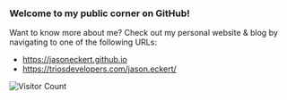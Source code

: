 ### Welcome to my public corner on GitHub! 
Want to know more about me? Check out my personal website & blog by navigating to one of the following URLs:
- https://jasoneckert.github.io
- https://triosdevelopers.com/jason.eckert/

![Visitor Count](https://profile-counter.glitch.me/jasoneckert/count.svg)

<!--
**jasoneckert/jasoneckert** is a ✨ _special_ ✨ repository because its `README.md` (this file) appears on your GitHub profile.

Here are some ideas to get you started:

- 🔭 I’m currently working on ...
- 🌱 I’m currently learning ...
- 👯 I’m looking to collaborate on ...
- 🤔 I’m looking for help with ...
- 💬 Ask me about ...
- 📫 How to reach me: ...
- 😄 Pronouns: ...
- ⚡ Fun fact: ...
-->

